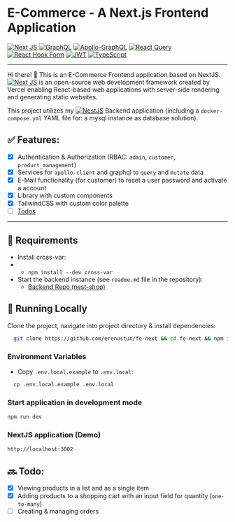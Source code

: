 # E-Commerce - A Next.js Frontend Application

<a href="https://nextjs.org/showcase">![Next JS](https://img.shields.io/badge/Next-black?style=for-the-badge&logo=next.js&logoColor=white)</a>
<a href="https://graphql.org/">![GraphQL](https://img.shields.io/badge/-GraphQL-E10098?style=for-the-badge&logo=graphql&logoColor=white)</a>
<a href="https://www.apollographql.com/docs/apollo-server/">![Apollo-GraphQL](https://img.shields.io/badge/-ApolloGraphQL-311C87?style=for-the-badge&logo=apollo-graphql)</a>
<a href="https://tanstack.com/query/latest">![React Query](https://img.shields.io/badge/-React%20Query-FF4154?style=for-the-badge&logo=react%20query&logoColor=white)</a>
<a href="https://react-hook-form.com/">![React Hook Form](https://img.shields.io/badge/React%20Hook%20Form-%23EC5990.svg?style=for-the-badge&logo=reacthookform&logoColor=white)</a>
<a href="https://jwt.io/">![JWT](https://img.shields.io/badge/JWT-black?style=for-the-badge&logo=JSON%20web%20tokens)</a>
<a href="https://www.typescriptlang.org/docs/">![TypeScript](https://img.shields.io/badge/typescript-%23007ACC.svg?style=for-the-badge&logo=typescript&logoColor=white)</a>

---

Hi there! 👋
This is an E-Commerce Frontend application based on NextJS. <a href="https://nextjs.org/showcase">![Next JS](https://img.shields.io/badge/Next-black?style=for-the-badge&logo=next.js&logoColor=white)</a> is an open-source web development framework created by Vercel enabling React-based web applications with server-side rendering and generating static websites. 

This project utilizes my <a href="https://github.com/erenustun/nest-shop">![NestJS](https://img.shields.io/badge/nestjs-%23E0234E.svg?style=for-the-badge&logo=nestjs&logoColor=white)</a>
Backend application (including a `docker-compose.yml` YAML file for: a mysql instance as database solution).

## ✅ Features:

- [x] Authentication & Authorization (RBAC: `admin`, `customer`, `product_management`)
- [x] Services for `apollo-client` and graphql to `query` and `mutate` data
- [x] E-Mail functionality (for customer) to reset a user password and activate a account
- [x] Library with custom components
- [x] TailwindCSS with custom color palette
- [ ] [Todos](#-todo)

---

## 📃 Requirements
- Install cross-var:
- - `npm install --dev cross-var`
- Start the backend instance (see `readme.md` file in the repository):
    - [Backend Repo (nest-shop)](https://github.com/erenustun/nest-shop)

## 🚀 Running Locally
Clone the project, navigate into project directory & install dependencies:
```bash
  git clone https://github.com/erenustun/fe-next && cd fe-next && npm i
```

### Environment Variables

- Copy `.env.local.example` to `.env.local`:
```bash
  cp .env.local.example .env.local
```

### Start application in development mode
```bash
npm run dev
```

### NextJS application (Demo)
```bash
http://localhost:3002
```

## 🔜 Todo:
- [x] Viewing products in a list and as a single item 
- [x] Adding products to a shopping cart with an input field for quantity (`one-to-many`)
- [ ] Creating & managing orders
